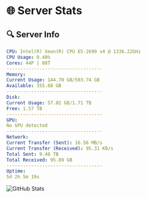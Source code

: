 # 🌐 Server Stats
## 🔍 Server Info
```yaml
CPU: Intel(R) Xeon(R) CPU E5-2699 v4 @ 1336.22GHz
CPU Usage: 0.40%
Cores: 44P | 88T
-----------------------------------
Memory:
Current Usage: 144.70 GB/503.74 GB
Available: 355.68 GB
-----------------------------------
Disk:
Current Usage: 57.02 GB/1.71 TB
Free: 1.57 TB
-----------------------------------
GPU:
No GPU detected
-----------------------------------
Network:
Current Transfer (Sent): 16.56 MB/s
Current Transfer (Received): 95.31 KB/s
Total Sent: 9.48 TB
Total Received: 95.89 GB
-----------------------------------
Uptime:
5d 2h 5m 19s
```
![GitHub Stats](https://img.shields.io/badge/Updated-2025-03-12_23:28:08-blue)